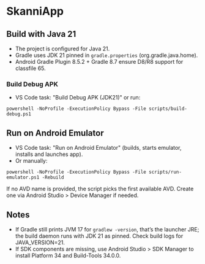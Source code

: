 # SkanniApp

## Build with Java 21
- The project is configured for Java 21.
- Gradle uses JDK 21 pinned in `gradle.properties` (org.gradle.java.home).
- Android Gradle Plugin 8.5.2 + Gradle 8.7 ensure D8/R8 support for classfile 65.

### Build Debug APK
- VS Code task: "Build Debug APK (JDK21)" or run:
```
powershell -NoProfile -ExecutionPolicy Bypass -File scripts/build-debug.ps1
```

## Run on Android Emulator
- VS Code task: "Run on Android Emulator" (builds, starts emulator, installs and launches app).
- Or manually:
```
powershell -NoProfile -ExecutionPolicy Bypass -File scripts/run-emulator.ps1 -Rebuild
```

If no AVD name is provided, the script picks the first available AVD. Create one via Android Studio > Device Manager if needed.

## Notes
- If Gradle still prints JVM 17 for `gradlew -version`, that’s the launcher JRE; the build daemon runs with JDK 21 as pinned. Check build logs for JAVA_VERSION=21.
- If SDK components are missing, use Android Studio > SDK Manager to install Platform 34 and Build-Tools 34.0.0.
